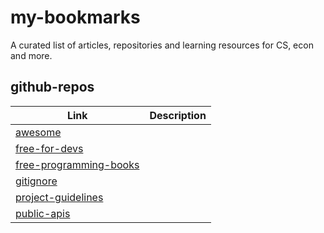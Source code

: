 # my-bookmarks
A curated list of articles, repositories and learning resources for CS, econ and more.


## github-repos
| Link | Description |
| -----|----- |
| [awesome](https://github.com/sindresorhus/awesome) | |
| [free-for-devs](https://github.com/ripienaar/free-for-dev/blob/master/README.md) | |
| [free-programming-books](https://github.com/EbookFoundation/free-programming-books/blob/master/free-programming-books.md) | |
| [gitignore](https://github.com/github/gitignore) | |
| [project-guidelines](https://github.com/elsewhencode/project-guidelines) | |
| [public-apis](https://github.com/public-apis/public-apis) | |
